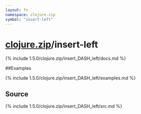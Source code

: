 ```yaml
---
layout: fn
namespace: clojure.zip
symbol: "insert-left"
---
```


# [clojure.zip](../)/insert-left

{% include 1.5.0/clojure.zip/insert_DASH_left/docs.md %}

##Examples

{% include 1.5.0/clojure.zip/insert_DASH_left/examples.md %}
## Source
{% include 1.5.0/clojure.zip/insert_DASH_left/src.md %}

